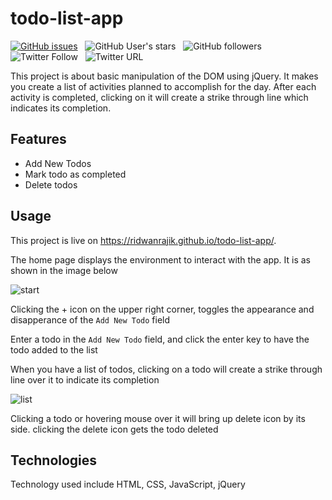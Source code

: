 # todo-list-app
[![GitHub issues](https://img.shields.io/github/issues/ridwanrajik/todo-list-app)](https://github.com/ridwanrajik/todo-list-app/issues) &nbsp;
![GitHub User's stars](https://img.shields.io/github/stars/ridwanrajik) &nbsp;
![GitHub followers](https://img.shields.io/github/followers/ridwanrajik?style=social) &nbsp;
![Twitter Follow](https://img.shields.io/twitter/follow/RidwanRaji_K?style=social) &nbsp;
![Twitter URL](https://img.shields.io/twitter/url?style=social&url=https%3A%2F%2Ftwitter.com%2FRidwanRaji_K)

This project is about basic manipulation of the DOM using jQuery. It makes you create a list of activities planned to accomplish for the day. After each activity is completed, clicking on it will create a strike through line which indicates its completion.
## Features
* Add New Todos
* Mark todo as completed
* Delete todos
## Usage
This project is live on https://ridwanrajik.github.io/todo-list-app/. 

The home page displays the environment to interact with the app. It is as shown in the image below
     
![start](https://user-images.githubusercontent.com/46408547/192926970-c4dcdc4f-93f0-49b1-95c5-5258d7417cb0.JPG)

Clicking the + icon on the upper right corner, toggles the appearance and disapperance of the `Add New Todo` field

Enter a todo in the `Add New Todo` field, and click the enter key to have the todo added to the list

When you have a list of todos, clicking on a todo will create a strike through line over it to indicate its completion

![list](https://user-images.githubusercontent.com/46408547/192926458-885148b9-53d6-4f60-9afe-7782d145b9ee.JPG)

Clicking a todo or hovering mouse over it will bring up delete icon by its side. clicking the delete icon gets the todo deleted
## Technologies
Technology used include HTML, CSS, JavaScript, jQuery
